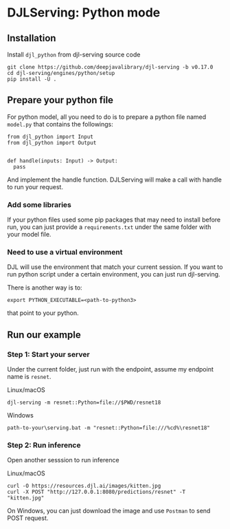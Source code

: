 # DJLServing: Python mode

## Installation

Install `djl_python` from djl-serving source code
```
git clone https://github.com/deepjavalibrary/djl-serving -b v0.17.0
cd djl-serving/engines/python/setup
pip install -U .
```

## Prepare your python file

For python model, all you need to do is to prepare a python file named `model.py` that contains the followings:

```
from djl_python import Input
from djl_python import Output


def handle(inputs: Input) -> Output:
  pass
```

And implement the handle function. DJLServing will make a call with handle to run your request.

### Add some libraries
If your python files used some pip packages that may need to install before run, you can just provide a `requirements.txt` under the same folder with your model file.

### Need to use a virtual environment
DJL will use the environment that match your current session. If you want to run python script under a certain environment, you can just run djl-serving.

There is another way is to:

```
export PYTHON_EXECUTABLE=<path-to-python3>
```
that point to your python.

## Run our example

### Step 1: Start your server

Under the current folder, just run with the endpoint, assume my endpoint name is `resnet`.


Linux/macOS

```
djl-serving -m resnet::Python=file://$PWD/resnet18
```

Windows

```
path-to-your\serving.bat -m "resnet::Python=file:///%cd%\resnet18"
```

### Step 2: Run inference

Open another sesssion to run inference

Linux/macOS

```
curl -O https://resources.djl.ai/images/kitten.jpg
curl -X POST "http://127.0.0.1:8080/predictions/resnet" -T "kitten.jpg"
```

On Windows, you can just download the image and use `Postman` to send POST request.